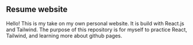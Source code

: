 
## Resume website 
Hello! This is my take on my own personal website. It is build with React.js and Tailwind. The purpose of this repository is for myself to practice React, Tailwind, and learning more about github pages. 
